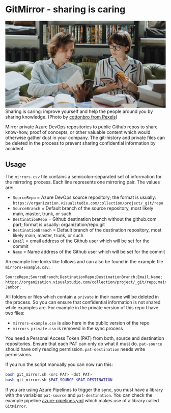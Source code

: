 # GitMirror - sharing is caring

![Two persons with books sharing knowledge](.images/two-persons-with-books-sharing-knowledge.jpg "Two persons with books sharing knowledge")
Sharing is caring: improve yourself and help the people around you by sharing knowledge. (Photo by [cottonbro from Pexels](https://www.pexels.com/photo/boy-in-white-dress-shirt-sitting-on-couch-4861357/))

Mirror private Azure DevOps repositories to public Github repos to share know-how, proof of concepts, or other valuable content which would otherwise gather dust in your company. The git-history and private files can be deleted in the process to prevent sharing confidential information by accident.

## Usage

The `mirrors.csv` file contains a semicolon-separated set of information for the mirroring process. Each line represents one mirroring pair. The values are:

- `SourceRepo` = Azure DevOps source repository; the format is usually: `https://organization.visualstudio.com/collection/project/_git/repo`
- `SourceBranch` = Default branch of the source repository, most likely main, master, trunk, or such
- `DestinationRepo` = Github destination branch without the github.com part; format is usually: organization/repo.git
- `DestinationBranch` = Default branch of the destination repository, most likely main, master, trunk, or such
- `Email` = email address of the Github user which will be set for the commit
- `Name` = Name address of the Github user which will be set for the commit

An example line looks like follows and can also be found in the example file `mirrors-example.csv`.

```csv
SourceRepo;SourceBranch;DestinationRepo;DestinationBranch;Email;Name;
https://organization.visualstudio.com/collection/project/_git/repo;main;organization/repo.git;trunc;jan@jambor.pro;Jan Jambor;
```

All folders or files which contain a `private` in their name will be deleted in the process. So you can ensure that confidential information is not shared while examples are. For example in the private version of this repo I have two files:

- `mirrors-example.csv` is also here in the public version of the repo
- `mirrors-private.csv` is removed in the sync process

You need a Personal Access Token (PAT) from both, source and destination repositories. Ensure that each PAT can only do what it must do. `pat-source` should have only reading permission. `pat-destination` needs write permissions.

If you run the script manually you can now run this:

```bash
bash git_mirror.sh <src PAT> <dst PAT>
bash git_mirror.sh $PAT_SOURCE $PAT_DESTINATION
```

If you are using Azure Pipelines to trigger the sync, you must have a library with the variables `pat-source` and `pat-destination`. You can check the example pipeline [azure-pipelines.yml](azure-pipelines.yml) which makes use of a library called `GitMirror`.
